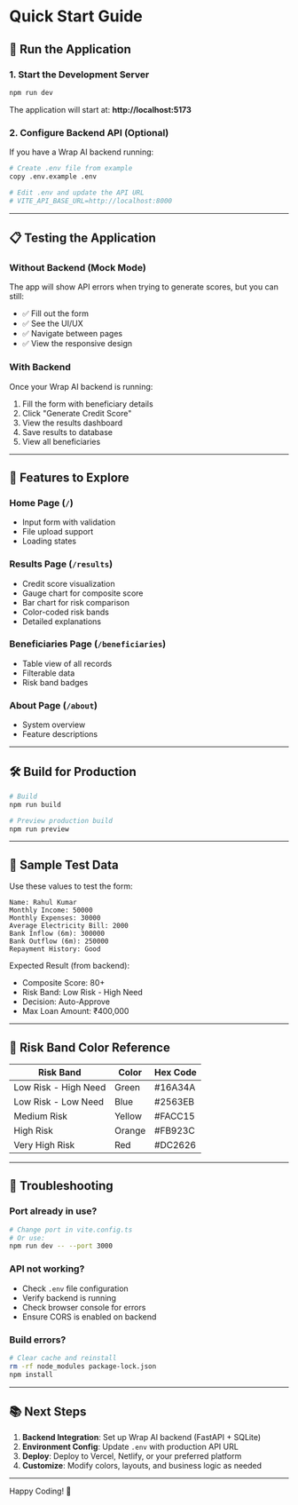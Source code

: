 # Quick Start Guide

## 🚀 Run the Application

### 1. Start the Development Server

```bash
npm run dev
```

The application will start at: **http://localhost:5173**

### 2. Configure Backend API (Optional)

If you have a Wrap AI backend running:

```bash
# Create .env file from example
copy .env.example .env

# Edit .env and update the API URL
# VITE_API_BASE_URL=http://localhost:8000
```

---

## 📋 Testing the Application

### Without Backend (Mock Mode)

The app will show API errors when trying to generate scores, but you can still:
- ✅ Fill out the form
- ✅ See the UI/UX
- ✅ Navigate between pages
- ✅ View the responsive design

### With Backend

Once your Wrap AI backend is running:
1. Fill the form with beneficiary details
2. Click "Generate Credit Score"
3. View the results dashboard
4. Save results to database
5. View all beneficiaries

---

## 🎨 Features to Explore

### Home Page (`/`)
- Input form with validation
- File upload support
- Loading states

### Results Page (`/results`)
- Credit score visualization
- Gauge chart for composite score
- Bar chart for risk comparison
- Color-coded risk bands
- Detailed explanations

### Beneficiaries Page (`/beneficiaries`)
- Table view of all records
- Filterable data
- Risk band badges

### About Page (`/about`)
- System overview
- Feature descriptions

---

## 🛠️ Build for Production

```bash
# Build
npm run build

# Preview production build
npm run preview
```

---

## 📝 Sample Test Data

Use these values to test the form:

```
Name: Rahul Kumar
Monthly Income: 50000
Monthly Expenses: 30000
Average Electricity Bill: 2000
Bank Inflow (6m): 300000
Bank Outflow (6m): 250000
Repayment History: Good
```

Expected Result (from backend):
- Composite Score: 80+
- Risk Band: Low Risk - High Need
- Decision: Auto-Approve
- Max Loan Amount: ₹400,000

---

## 🎯 Risk Band Color Reference

| Risk Band | Color | Hex Code |
|-----------|-------|----------|
| Low Risk - High Need | Green | #16A34A |
| Low Risk - Low Need | Blue | #2563EB |
| Medium Risk | Yellow | #FACC15 |
| High Risk | Orange | #FB923C |
| Very High Risk | Red | #DC2626 |

---

## 🔧 Troubleshooting

### Port already in use?
```bash
# Change port in vite.config.ts
# Or use:
npm run dev -- --port 3000
```

### API not working?
- Check `.env` file configuration
- Verify backend is running
- Check browser console for errors
- Ensure CORS is enabled on backend

### Build errors?
```bash
# Clear cache and reinstall
rm -rf node_modules package-lock.json
npm install
```

---

## 📚 Next Steps

1. **Backend Integration**: Set up Wrap AI backend (FastAPI + SQLite)
2. **Environment Config**: Update `.env` with production API URL
3. **Deploy**: Deploy to Vercel, Netlify, or your preferred platform
4. **Customize**: Modify colors, layouts, and business logic as needed

---

Happy Coding! 🎉
